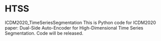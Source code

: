 # HTSS
ICDM2020_TimeSeriesSegmentation
This is Python code for ICDM2020 paper: Dual-Side Auto-Encoder for High-Dimensional Time Series Segmentation.
Code will be released.
